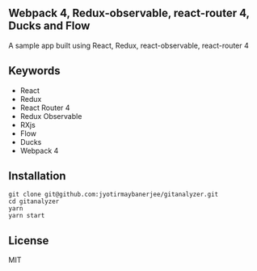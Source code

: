 ## Webpack 4, Redux-observable, react-router 4, Ducks and Flow

A sample app built using React, Redux, react-observable, react-router 4

## Keywords

- React
- Redux
- React Router 4
- Redux Observable
- RXjs
- Flow
- Ducks
- Webpack 4


## Installation

```
git clone git@github.com:jyotirmaybanerjee/gitanalyzer.git
cd gitanalyzer
yarn
yarn start
```

## License

MIT